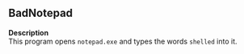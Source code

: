 ## BadNotepad

**Description** <br />
This program opens `notepad.exe` and types the words `shelled` into it.
